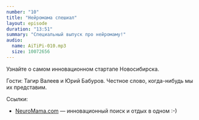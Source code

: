 ```yaml
---
number: "10"
title: "Нейромама спешиал"
layout: episode
duration: "13:51"
summary: "Специальный выпуск про нейромаму!"
audio:
  name: AiTiPi-010.mp3
  size: 10072656
---
```


Узнайте о самом инновационном стартапе Новосибирска.

Гости: Тагир Валеев и Юрий Бабуров. Честное слово, когда-нибудь мы их представим.

Ссылки:

* [NeuroMama.com](https://neuromama.com) — инновационный поиск и отдых в одном :-)
